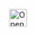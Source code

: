 <a href="https://idx.google.com/new?template=https://codeberg.org/grt/idxdoc">
  <picture>
    <source
      media="(prefers-color-scheme: dark)"
      srcset="https://cdn.idx.dev/btn/open_light_32.svg">
    <source
      media="(prefers-color-scheme: light)"
      srcset="https://cdn.idx.dev/btn/open_dark_32.svg">
    <img
      height="32"
      alt="Open in IDX"
      src="https://cdn.idx.dev/btn/open_purple_32.svg">
  </picture>
</a>